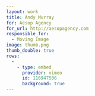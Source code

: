 ```yaml
---
layout: work
title: Andy Murray
for: Aesop Agency
for_url: http://aesopagency.com
responsible_for:
  - Moving Image
image: thumb.png
thumb_double: true
rows:
  -
    - type: embed
      provider: vimeo
      id: 116947506
      background: true
---
```

